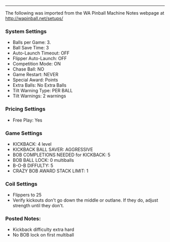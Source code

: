 ***
The following was imported from the WA Pinball Machine Notes webpage at http://wapinball.net/setups/
### System Settings
-   Balls per Game: 3.
-   Ball Save Time: 3
-   Auto-Launch Timeout: OFF
-   Flipper Auto-Launch: OFF
-   Competition Mode: ON
-   Chase Ball: NO
-   Game Restart: NEVER
-   Special Award: Points
-   Extra Balls: No Extra Balls
-   Tilt Warning Type: PER BALL
-   Tilt Warnings: 2 warnings
### Pricing Settings
-   Free Play: Yes
### Game Settings
-   KICKBACK: 4 level
-   KICKBACK BALL SAVER: AGGRESSIVE
-   BOB COMPLETIONS NEEDED for KICKBACK: 5
-   BOB BALL LOCK: 0 multiballs
-   B-O-B DIFFULTY: 5
-   CRAZY BOB AWARD STACK LIMIT: 1
### Coil Settings
-   Flippers to 25
-   Verify kickouts don't go down the middle or outlane. If they do, adjust strength until they don't.
### Posted Notes:
-   Kickback difficulty extra hard
-   No BOB lock on first multiball